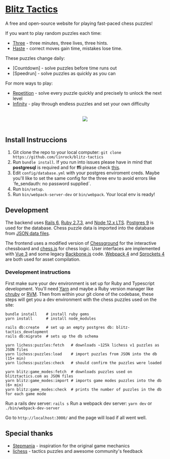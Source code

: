 # [Blitz Tactics](https://blitztactics.com)

A free and open-source website for playing fast-paced chess puzzles!

If you want to play random puzzles each time:
- [Three](https://blitztactics.com/three) - three minutes, three lives, three hints.
- [Haste](https://blitztactics.com/haste) - correct moves gain time, mistakes lose time.

These puzzles change daily:
- [Countdown] - solve puzzles before time runs out
- [Speedrun] - solve puzzles as quickly as you can

For more ways to play:
- [Repetition](https://blitztactics.com/repetition) - solve every puzzle quickly and precisely to unlock the next level
- [Infinity](https://blitztactics.com) - play through endless puzzles and set your own difficulty

<div align="center">
  <br>
  <a href="https://blitztactics.com" target="_blank">
    <img src="https://blitztactics.com/demo.gif">
  </a>
  <br><br>
</div>

## Install Instruccions

1. Git clone the repo to your local computer:
	`git clone https://github.com/linrock/blitz-tactics`
2. Run `bundle install`. If you run into issues please have in mind that **postgresql** is required and for **ffi** please check [this](https://www.reddit.com/r/ruby/comments/a8brq3/an_error_occurred_while_installing_ffi_1925_and/).
3. Edit `config/database.yml` with your postgres enviroment creds. Maybe you'll like to set the same config for the three env to avoid errors like ´fe_sendauth: no password supplied´.
4. Run `bin/setup`.
5. Run `bin/webpack-server-dev` or `bin/webpack`. Your local env is ready!

## Development

The backend uses [Rails 6](https://rubyonrails.org/), [Ruby 2.7.3](https://www.ruby-lang.org/en/news/2021/04/05/ruby-2-7-3-released/), and [Node 12.x LTS](https://nodejs.org/en/download/releases/). [Postgres 9](https://www.postgresql.org/) is used for the database. Chess puzzle data is imported into the database from [JSON data files](https://github.com/linrock/blitz-tactics-puzzles).

The frontend uses a modified version of [Chessground](https://github.com/ornicar/chessground) for the
interactive chessboard and [chess.js](https://github.com/jhlywa/chess.js) for chess logic. User interfaces are implemented with [Vue 3](https://vuejs.org/) and some legacy [Backbone.js](https://backbonejs.org/) code. [Webpack 4](https://v4.webpack.js.org/) and [Sprockets 4](https://github.com/rails/sprockets) are both used for asset compilation.

### Development instructions

First make sure your dev environment is set up for Ruby and Typescript development.
You'll need [Yarn](https://yarnpkg.com/) and maybe a Ruby version manager like
[chruby](https://github.com/postmodern/chruby) or [RVM](https://rvm.io/).
Then from within your git clone of the codebase, these steps will get you
a dev environment with the chess puzzles used on the site:

```
bundle install    # install ruby gems
yarn install      # install node_modules

rails db:create   # set up an empty postgres db: blitz-tactics_development
rails db:migrate  # sets up the db schema

yarn lichess:puzzles:fetch   # downloads ~125k lichess v1 puzzles as JSON files
yarn lichess:puzzles:load    # import puzzles from JSON into the db (15+ min)
yarn lichess:puzzles:check   # should confirm the puzzles were loaded

yarn blitz:game_modes:fetch  # downloads puzzles used on blitztactics.com as JSON files
yarn blitz:game_modes:import # imports game modes puzzles into the db (6+ min)
yarn blitz:game_modes:check  # prints the number of puzzles in the db for each game mode
```

Run a rails dev server: `rails s`
Run a webpack dev server: `yarn dev` or `./bin/webpack-dev-server`

Go to `http://localhost:3000/` and the page will load if all went well.

## Special thanks

* [Stepmania](http://www.stepmania.com/) - inspiration for the original game mechanics
* [lichess](https://lichess.org/) - tactics puzzles and awesome community's feedback
